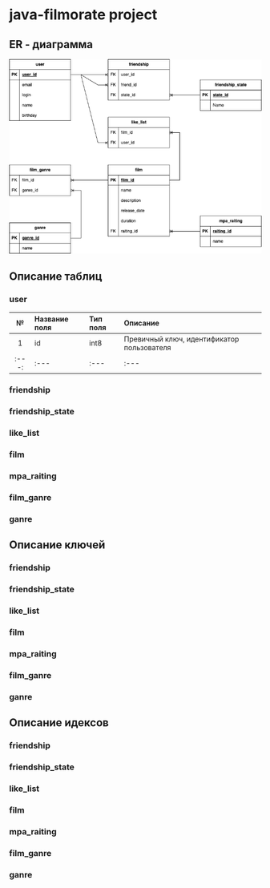 # java-filmorate project

## ER - диаграмма
![ER-диаграмма](https://github.com/dsergeyg/java-filmorate/blob/6a489fdca055ac0252ffc5f38908e729fb2bfa71/ER%20-%20%D0%B4%D0%B8%D0%B0%D0%B3%D1%80%D0%B0%D0%BC%D0%BC%D0%B0.png)

## Описание таблиц
### user
| №     | Название поля | Тип поля | Описание                                   |
| :---: | :--- | :--- | :--- |
| 1     |id    | int8 | Превичный ключ, идентификатор пользователя |
| :---: | :--- | :--- | :--- |
### friendship

### friendship_state

### like_list

### film

### mpa_raiting

### film_ganre

### ganre

## Описание ключей

### friendship

### friendship_state

### like_list

### film

### mpa_raiting

### film_ganre

### ganre

## Описание идексов

### friendship

### friendship_state

### like_list

### film

### mpa_raiting

### film_ganre

### ganre
